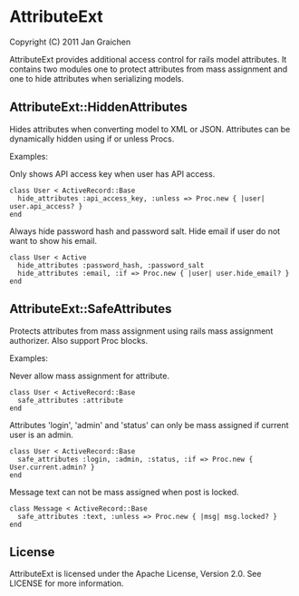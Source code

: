 
AttributeExt
============

Copyright (C) 2011 Jan Graichen

AttributeExt provides additional access control for rails model attributes.
It contains two modules one to protect attributes from mass assignment and one
to hide attributes when serializing models.


AttributeExt::HiddenAttributes
------------------------------

Hides attributes when converting model to XML or JSON. Attributes can be 
dynamically hidden using if or unless Procs.

Examples:

Only shows API access key when user has API access.

	class User < ActiveRecord::Base
	  hide_attributes :api_access_key, :unless => Proc.new { |user| user.api_access? }
	end
  
Always hide password hash and password salt. Hide email if user do not want to 
show his email.
  
	class User < Active
	  hide_attributes :password_hash, :password_salt
	  hide_attributes :email, :if => Proc.new { |user| user.hide_email? }
	end


AttributeExt::SafeAttributes
----------------------------

Protects attributes from mass assignment using rails mass assignment authorizer.
Also support Proc blocks.

Examples:

Never allow mass assignment for attribute.

	class User < ActiveRecord::Base
	  safe_attributes :attribute
	end

Attributes 'login', 'admin' and 'status' can only be mass assigned if current 
user is an admin.

	class User < ActiveRecord::Base
	  safe_attributes :login, :admin, :status, :if => Proc.new { User.current.admin? }
	end
  
Message text can not be mass assigned when post is locked.

	class Message < ActiveRecord::Base
	  safe_attributes :text, :unless => Proc.new { |msg| msg.locked? }
	end
  
License
-------

AttributeExt is licensed under the Apache License, Version 2.0. 
See LICENSE for more information.